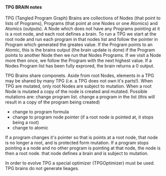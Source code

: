#### TPG BRAIN notes

TPG (Tangled Program Graph) Brains are collections
of Nodes (that point to lists of Programs), Programs (that point at one Nodes or one Atomics)
and Atomics (outputs). A Node which does not have any Programs pointing at it is a
root node, and each root defines a brain. To run a TPG we start at the root node and
run each program in that nodes list and follow the pointer in Program which generated the
greates value. If the Program points to an Atomic, this is the brains output (the brain
update is done) if the Program points to another Node then we run that Nodes Programs.
If we visit a Node more then once, we follow the Program with the next highest value.
If a Nodes Program list has been fully exprored, the brain returns a 0 output.


TPG Brains share componets. Aside from root Nodes, elements in a TPG may be shared by
many TPG (i.e. a TPG does not own it's parts!). When TPG are mutated, only root Nodes are
subject to mutation. When a root Node is mutated a copy of the node is created and mutated.
Possible mutations are:
change program list.
change a program in the list (this will result in a copy of the program being created)
  - change to program formula
  - change to program node pointer (if a root node is pointed at, it stops being a root)
  - change to atomic

If a program changes it's pointer so that is points at a root node, that node is no longer
a root, and is protected form mutation.
If a program stops pointing a a node and no other program is pointing at that node, the
node is then a root node. that node defines a brain and is subject to mutation.

In order to evolve TPG a special optimizer (TPGOptimizer) must be used.
TPG brains do not generate lieages.
